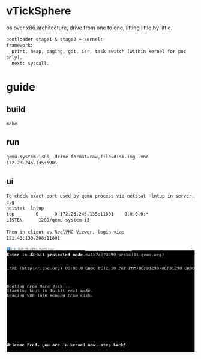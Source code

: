 # vTickSphere
os over x86 architecture, drive from one to one, lifting little by little.
```  
bootloader stage1 & stage2 + kernel:
framework: 
  print, heap, paging, gdt, isr, task switch (within kernel for poc only),
  next: syscall.
```

# guide
## build
```
make
```

## run
```
qemu-system-i386 -drive format=raw,file=disk.img -vnc 172.23.245.135:5901

```

## ui
```
To check exact port used by qemu process via netstat -lntup in server,
e.g
netstat -lntup
tcp        0      0 172.23.245.135:11801    0.0.0.0:*               LISTEN      1289/qemu-system-i3

Then in client as RealVNC Viewer, login via:
121.43.133.208:11801

```
![prompt for entering kernel](image/enter_kernel.png "enter_kernel")


